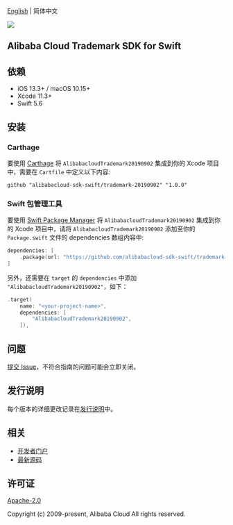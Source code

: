 [English](README.md) | 简体中文

![](https://aliyunsdk-pages.alicdn.com/icons/AlibabaCloud.svg)

## Alibaba Cloud Trademark SDK for Swift

## 依赖

- iOS 13.3+ / macOS 10.15+
- Xcode 11.3+
- Swift 5.6

## 安装

### Carthage

要使用 [Carthage](https://github.com/Carthage/Carthage) 将 `AlibabacloudTrademark20190902` 集成到你的 Xcode 项目中，需要在 `Cartfile` 中定义以下内容:

```ogdl
github "alibabacloud-sdk-swift/trademark-20190902" "1.0.0"
```

### Swift 包管理工具

要使用 [Swift Package Manager](https://swift.org/package-manager/) 将 `AlibabacloudTrademark20190902` 集成到你的 Xcode 项目中，请将 `AlibabacloudTrademark20190902` 添加至你的 `Package.swift` 文件的 dependencies 数组内容中:

```swift
dependencies: [
    .package(url: "https://github.com/alibabacloud-sdk-swift/trademark-20190902.git", from: "1.0.0")
]
```

另外，还需要在 `target` 的 `dependencies` 中添加 `"AlibabacloudTrademark20190902"`，如下：

```swift
.target(
    name: "<your-project-name>",
    dependencies: [
        "AlibabacloudTrademark20190902",
    ]),
```

## 问题

[提交 Issue](https://github.com/alibabacloud-sdk-swift/trademark-20190902/issues/new)，不符合指南的问题可能会立即关闭。

## 发行说明

每个版本的详细更改记录在[发行说明](./ChangeLog.txt)中。

## 相关

* [开发者门户](https://next.api.aliyun.com/home)
* [最新源码](https://github.com/alibabacloud-sdk-swift/trademark-20190902)

## 许可证

[Apache-2.0](http://www.apache.org/licenses/LICENSE-2.0)

Copyright (c) 2009-present, Alibaba Cloud All rights reserved.
